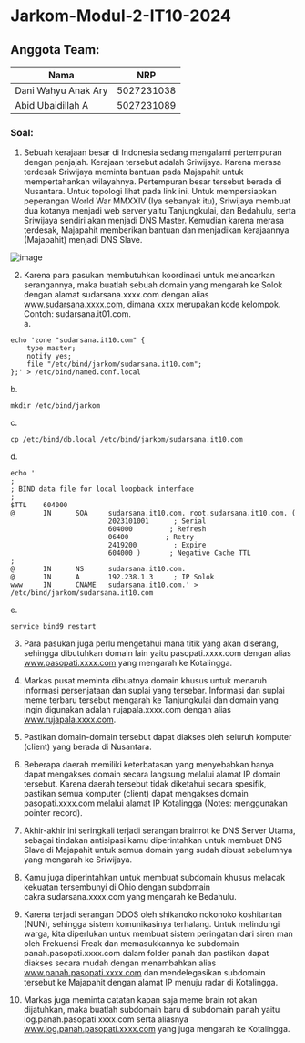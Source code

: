 # Jarkom-Modul-2-IT10-2024

## Anggota Team:

| Nama | NRP                    |
|---------------|---------------------------------|
| Dani Wahyu Anak Ary    | 5027231038 |
| Abid Ubaidillah A      | 5027231089 |

### Soal:
1. Sebuah kerajaan besar di Indonesia sedang mengalami pertempuran dengan penjajah. Kerajaan tersebut adalah Sriwijaya. Karena merasa terdesak Sriwijaya meminta bantuan pada Majapahit untuk mempertahankan wilayahnya. Pertempuran besar tersebut berada di Nusantara. Untuk topologi lihat pada link ini.
Untuk mempersiapkan peperangan World War MMXXIV (Iya sebanyak itu), Sriwijaya membuat dua kotanya menjadi web server yaitu Tanjungkulai, dan Bedahulu, serta Sriwijaya sendiri akan menjadi DNS Master. Kemudian karena merasa terdesak, Majapahit memberikan bantuan dan menjadikan kerajaannya (Majapahit) menjadi DNS Slave.

![image](https://github.com/user-attachments/assets/34bd368b-60ad-422e-b077-a110f6ced104)


2. Karena para pasukan membutuhkan koordinasi untuk melancarkan serangannya, maka buatlah sebuah domain yang mengarah ke Solok dengan alamat sudarsana.xxxx.com dengan alias www.sudarsana.xxxx.com, dimana xxxx merupakan kode kelompok. Contoh: sudarsana.it01.com.<br>
a.
```
echo 'zone "sudarsana.it10.com" {
    type master;
    notify yes;
    file "/etc/bind/jarkom/sudarsana.it10.com";
};' > /etc/bind/named.conf.local
``` 
b.
```
mkdir /etc/bind/jarkom
```
c.
```
cp /etc/bind/db.local /etc/bind/jarkom/sudarsana.it10.com
```
d.
```
echo '
;
; BIND data file for local loopback interface
;
$TTL    604000
@       IN      SOA     sudarsana.it10.com. root.sudarsana.it10.com. (
                        2023101001      ; Serial
                        604000         ; Refresh
                        06400         ; Retry
                        2419200         ; Expire
                        604000 )       ; Negative Cache TTL
;
@       IN      NS      sudarsana.it10.com.
@       IN      A       192.238.1.3     ; IP Solok
www     IN      CNAME   sudarsana.it10.com.' > /etc/bind/jarkom/sudarsana.it10.com
```
e.
```
service bind9 restart
```
3. Para pasukan juga perlu mengetahui mana titik yang akan diserang, sehingga dibutuhkan domain lain yaitu pasopati.xxxx.com dengan alias www.pasopati.xxxx.com yang mengarah ke Kotalingga.

4. Markas pusat meminta dibuatnya domain khusus untuk menaruh informasi persenjataan dan suplai yang tersebar. Informasi dan suplai meme terbaru tersebut mengarah ke Tanjungkulai dan domain yang ingin digunakan adalah rujapala.xxxx.com dengan alias www.rujapala.xxxx.com.

5. Pastikan domain-domain tersebut dapat diakses oleh seluruh komputer (client) yang berada di Nusantara.
 
7. Beberapa daerah memiliki keterbatasan yang menyebabkan hanya dapat mengakses domain secara langsung melalui alamat IP domain tersebut. Karena daerah tersebut tidak diketahui secara spesifik, pastikan semua komputer (client) dapat mengakses domain pasopati.xxxx.com melalui alamat IP Kotalingga (Notes: menggunakan pointer record).
 
8. Akhir-akhir ini seringkali terjadi serangan brainrot ke DNS Server Utama, sebagai tindakan antisipasi kamu diperintahkan untuk membuat DNS Slave di Majapahit untuk semua domain yang sudah dibuat sebelumnya yang mengarah ke Sriwijaya.
 
9. Kamu juga diperintahkan untuk membuat subdomain khusus melacak kekuatan tersembunyi di Ohio dengan subdomain cakra.sudarsana.xxxx.com yang mengarah ke Bedahulu.
  
10. Karena terjadi serangan DDOS oleh shikanoko nokonoko koshitantan (NUN), sehingga sistem komunikasinya terhalang. Untuk melindungi warga, kita diperlukan untuk membuat sistem peringatan dari siren man oleh Frekuensi Freak dan memasukkannya ke subdomain panah.pasopati.xxxx.com dalam folder panah dan pastikan dapat diakses secara mudah dengan menambahkan alias www.panah.pasopati.xxxx.com dan mendelegasikan subdomain tersebut ke Majapahit dengan alamat IP menuju radar di Kotalingga.
    
11. Markas juga meminta catatan kapan saja meme brain rot akan dijatuhkan, maka buatlah subdomain baru di subdomain panah yaitu log.panah.pasopati.xxxx.com serta aliasnya www.log.panah.pasopati.xxxx.com yang juga mengarah ke Kotalingga.

